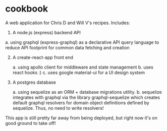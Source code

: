 # cookbook
A web application for Chris D and Will V's recipes. Includes:
1. A node.js (express) backend API 

a. using graphql (express-graphql) as a declarative API query language to reduce API footprint for common data fetching and creation

2. A create-react-app front end
    
    a. using apollo client for middleware and state management
    b. uses react hooks :)
    c. uses google material-ui for a UI design system
3. A postgres database
    
    a. using sequelize as an ORM + database migrations utility.
    b. sequelize integrates with graphql via the library graphql-sequelize which creates default graphql resolvers for domain object definitions defined by sequelize. Thus, no need to write resolvers!
    
This app is still pretty far away from being deployed, but right now it's on good ground to take off!
